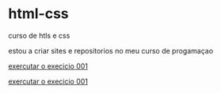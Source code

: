 # html-css
 curso de htls e css

 estou a criar sites e repositorios no meu curso de progamaçao 

 <a href="https://tudovr.github.io/html-css/exercicios/ex001/index.html">exercutar o execicio 001

 <a href="https://tudovr.github.io/html-css/exercicios/ex017/index.html">exercutar o execicio 001
